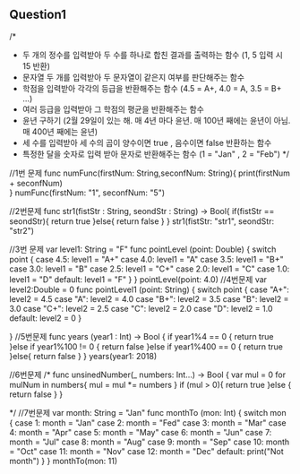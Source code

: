 ## Question1


/*
 - 두 개의 정수를 입력받아 두 수를 하나로 합친 결과를 출력하는 함수 (1, 5 입력 시 15 반환)
 - 문자열 두 개를 입력받아 두 문자열이 같은지 여부를 판단해주는 함수
 - 학점을 입력받아 각각의 등급을 반환해주는 함수 (4.5 = A+,  4.0 = A, 3.5 = B+ ...)
 - 여러 등급을 입력받아 그 학점의 평균을 반환해주는 함수
 - 윤년 구하기 (2월 29일이 있는 해.  매 4년 마다 윤년. 매 100년 째에는 윤년이 아님. 매 400년 째에는 윤년)
 - 세 수를 입력받아 세 수의 곱이 양수이면 true , 음수이면 false 반환하는 함수
 - 특정한 달을 숫자로 입력 받아 문자로 반환해주는 함수 (1 = "Jan" , 2 = "Feb")
 */
 
//1번 문제
func numFunc(firstNum: String,seconfNum: String){
    print(firstNum + seconfNum)    
}
numFunc(firstNum: "1", seconfNum: "5")

//2번문제
func str1(fistStr : String, seondStr : String) -> Bool{
    if(fistStr == seondStr){
        return true
    }else{
        return false
    }
}
str1(fistStr: "str1", seondStr: "str2")

//3번 문제
var level1: String = "F"
func pointLevel (point: Double) {
    switch point {
    case 4.5:
       level1 = "A+"
    case 4.0:
        level1 = "A"
    case 3.5:
        level1 = "B+"
    case 3.0:
        level1 = "B"
    case 2.5:
        level1 = "C+"
    case 2.0:
        level1 = "C"
    case 1.0:
        level1 = "D"
    default:
        level1 = "F"
    }
}
pointLevel(point: 4.0)
//4번문제
var level2:Double = 0
func pointLevel1 (point: String) {
    switch point {
    case "A+":
        level2 = 4.5
    case "A":
        level2 = 4.0
    case "B+":
        level2 = 3.5
    case "B":
        level2 = 3.0
    case "C+":
        level2 = 2.5
    case "C":
        level2 = 2.0
    case "D":
        level2 = 1.0
    default:
        level2 = 0
    }
    
}
//5번문제
func years (year1 : Int) -> Bool {
    if  year1%4 == 0 {
        return true
    }else if year1%100 != 0 {
        return false
    }else if year1%400 == 0 {
        return true
    }else{
        return false
    }
}
years(year1: 2018)

//6번문제
/*
func unsinedNumber(_ numbers: Int...) -> Bool {
    var mul = 0
    for mulNum in numbers{
        mul = mul *= numbers
    }
    if (mul > 0){
        return true
    }else {
        return false
    }
}

*/
 //7번문제
var month: String = "Jan"
func monthTo (mon: Int) {
    switch mon {
    case 1:
        month = "Jan"
    case 2:
        month = "Fed"
    case 3:
        month = "Mar"
    case 4:
        month = "Apr"
    case 5:
        month = "May"
    case 6:
        month = "Jun"
    case 7:
        month = "Jul"
    case 8:
        month = "Aug"
    case 9:
        month = "Sep"
    case 10:
        month = "Oct"
    case 11:
        month = "Nov"
    case 12:
        month = "Dec"
    default:
        print("Not month")
    }
}
monthTo(mon: 11)
